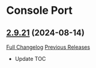 # Console Port

## [2.9.21](https://github.com/seblindfors/ConsolePort/tree/2.9.21) (2024-08-14)
[Full Changelog](https://github.com/seblindfors/ConsolePort/compare/2.9.20...2.9.21) [Previous Releases](https://github.com/seblindfors/ConsolePort/releases)

- Update TOC  
